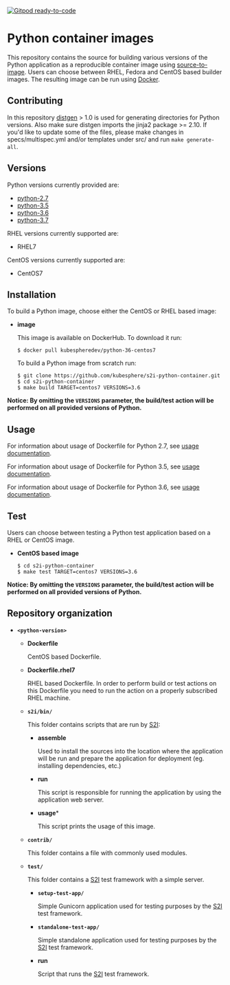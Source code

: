 [![Gitpod ready-to-code](https://img.shields.io/badge/Gitpod-ready--to--code-blue?logo=gitpod)](https://gitpod.io/#https://github.com/kubesphere/s2i-python-container)

Python container images
====================

This repository contains the source for building various versions of
the Python application as a reproducible container image using
[source-to-image](https://github.com/kubesphere/s2ioperator).
Users can choose between RHEL, Fedora and CentOS based builder images.
The resulting image can be run using [Docker](http://docker.io).


Contributing
---------------
In this repository [distgen](https://github.com/devexp-db/distgen/) > 1.0 is used for generating directories for Python versions. Also make sure distgen imports the jinja2 package >= 2.10. If you'd like to update some of the files, please make changes in specs/multispec.yml and/or templates under src/ and run `make generate-all`.


Versions
---------------
Python versions currently provided are:
* [python-2.7](2.7)
* [python-3.5](3.5)
* [python-3.6](3.6)
* [python-3.7](3.7)

RHEL versions currently supported are:
* RHEL7

CentOS versions currently supported are:
* CentOS7


Installation
---------------
To build a Python image, choose either the CentOS or RHEL based image:

*  **image**

    This image is available on DockerHub. To download it run:

    ```
    $ docker pull kubespheredev/python-36-centos7
    ```

    To build a Python image from scratch run:

    ```
    $ git clone https://github.com/kubesphere/s2i-python-container.git
    $ cd s2i-python-container
    $ make build TARGET=centos7 VERSIONS=3.6
    ```

**Notice: By omitting the `VERSIONS` parameter, the build/test action will be performed
on all provided versions of Python.**


Usage
---------------------------------

For information about usage of Dockerfile for Python 2.7,
see [usage documentation](2.7/README.md).

For information about usage of Dockerfile for Python 3.5,
see [usage documentation](3.5/README.md).

For information about usage of Dockerfile for Python 3.6,
see [usage documentation](3.6/README.md).


Test
---------------------
Users can choose between testing a Python test application based on a RHEL or CentOS image.

*  **CentOS based image**

    ```
    $ cd s2i-python-container
    $ make test TARGET=centos7 VERSIONS=3.6
    ```

**Notice: By omitting the `VERSIONS` parameter, the build/test action will be performed
on all provided versions of Python.**


Repository organization
------------------------
* **`<python-version>`**

    * **Dockerfile**

        CentOS based Dockerfile.

    * **Dockerfile.rhel7**

        RHEL based Dockerfile. In order to perform build or test actions on this
        Dockerfile you need to run the action on a properly subscribed RHEL machine.

    * **`s2i/bin/`**

        This folder contains scripts that are run by [S2I](https://github.com/kubesphere/s2ioperator):

        *   **assemble**

            Used to install the sources into the location where the application
            will be run and prepare the application for deployment (eg. installing
            dependencies, etc.)

        *   **run**

            This script is responsible for running the application by using the
            application web server.

        *   **usage***

            This script prints the usage of this image.

    * **`contrib/`**

        This folder contains a file with commonly used modules.

    * **`test/`**

        This folder contains a [S2I](hhttps://github.com/kubesphere/s2ioperator)
        test framework with a simple server.

        * **`setup-test-app/`**

            Simple Gunicorn application used for testing purposes by the [S2I](https://github.com/kubesphere/s2ioperator) test framework.

        * **`standalone-test-app/`**

            Simple standalone application used for testing purposes by the [S2I](https://github.com/kubesphere/s2ioperator) test framework.

        * **run**

            Script that runs the [S2I](https://github.com/kubesphere/s2ioperator) test framework.

